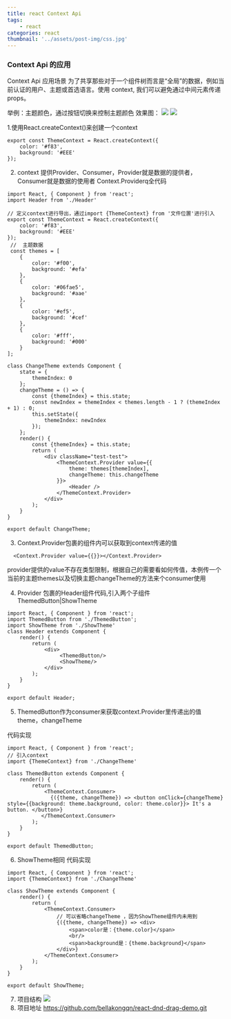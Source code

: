 ```yaml
---
title: react Context Api 
tags:
    - react
categories: react
thumbnail: '../assets/post-img/css.jpg'
---
```


### Context Api 的应用

Context Api 应用场景
为了共享那些对于一个组件树而言是“全局”的数据，例如当前认证的用户、主题或首选语言。使用 context, 我们可以避免通过中间元素传递 props。

举例：主题颜色，通过按钮切换来控制主题颜色 
效果图：
![](/assets/post-img/change1.png)
![](/assets/post-img/change2.png)

1.使用React.createContext()来创建一个context
```
export const ThemeContext = React.createContext({
    color: '#f83',
    background: '#EEE'
});

```
2. context 提供Provider、Consumer，Provider就是数据的提供者，Consumer就是数据的使用者
Context.Providerq全代码
```
import React, { Component } from 'react';
import Header from './Header'

// 定义context进行导出，通过import {ThemeContext} from '文件位置'进行引入
export const ThemeContext = React.createContext({
    color: '#f83',
    background: '#EEE'
});
 //  主题数据
 const themes = [
    {
        color: '#f00',
        background: '#efa'
    },
    {
        color: '#06fae5',
        background: '#aae'
    },
    {
        color: '#ef5',
        background: '#cef'
    },
    {
        color: '#fff',
        background: '#000'
    }
];

class ChangeTheme extends Component {
    state = {
        themeIndex: 0
    };
    changeTheme = () => {
        const {themeIndex} = this.state;
        const newIndex = themeIndex < themes.length - 1 ? (themeIndex + 1) : 0;
        this.setState({
            themeIndex: newIndex
        });
    };
    render() {
        const {themeIndex} = this.state;
        return (
            <div className="test-test">
                <ThemeContext.Provider value={{
                    theme: themes[themeIndex],
                    changeTheme: this.changeTheme
                }}>
                    <Header />
                </ThemeContext.Provider>
            </div>
        );
    }
}

export default ChangeTheme;
```


3. Context.Provider包裹的组件内可以获取到context传递的值

```
  <Context.Provider value={{}}></Context.Provider>
```

provider提供的value不存在类型限制，根据自己的需要看如何传值，本例传一个当前的主题themes以及切换主题changeTheme的方法来个consumer使用

4. Provider 包裹的Header组件代码,引入两个子组件ThemedButton|ShowTheme

```
import React, { Component } from 'react';
import ThemedButton from './ThemedButton';
import ShowTheme from './ShowTheme'
class Header extends Component {
    render() {
        return (
            <div>
                 <ThemedButton/>
                 <ShowTheme/>
            </div>
        );
    }
}

export default Header;
```

5. ThemedButton作为consumer来获取context.Provider里传递出的值theme，changeTheme

代码实现


```
import React, { Component } from 'react';
// 引入context 
import {ThemeContext} from './ChangeTheme'

class ThemedButton extends Component {
    render() {
        return (
            <ThemeContext.Consumer>
              {({theme, changeTheme}) => <button onClick={changeTheme} style={{background: theme.background, color: theme.color}}> It's a button. </button>}
           </ThemeContext.Consumer>
        );
    }
}

export default ThemedButton;
```

6. ShowTheme相同 代码实现

```
import React, { Component } from 'react';
import {ThemeContext} from './ChangeTheme'

class ShowTheme extends Component {
    render() {
        return (
            <ThemeContext.Consumer>
                // 可以省略changeTheme ，因为ShowTheme组件内未用到
                {({theme, changeTheme}) => <div>
                    <span>color是：{theme.color}</span>
                    <br/>
                    <span>background是：{theme.background}</span>
                </div>}
            </ThemeContext.Consumer>
        );
    }
}

export default ShowTheme;
```
7. 项目结构
![](/assets/post-img/total.png)
8. 项目地址 https://github.com/bellakongqn/react-dnd-drag-demo.git







